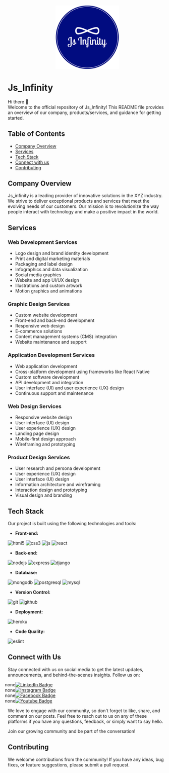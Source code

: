 <p align="center">
  <img src="JsInfinityLogo.png" alt="Company Logo" width="200">
</p>

# Js_Infinity

Hi there 👋 
<br>
Welcome to the official repository of Js_Infinity! This README file provides an overview of our company, products/services, and guidance for getting started.

## Table of Contents
- [Company Overview](#company-overview)
- [Services](#services)
- [Tech Stack](#tech-stack)
- [Connect with us](#connect-with-us)
- [Contributing](#contributing)

## Company Overview
Js_infinity is a leading provider of innovative solutions in the XYZ industry. We strive to deliver exceptional products and services that meet the evolving needs of our customers. Our mission is to revolutionize the way people interact with technology and make a positive impact in the world.

## Services
### Web Development Services
- Logo design and brand identity development
- Print and digital marketing materials
- Packaging and label design
- Infographics and data visualization
- Social media graphics
- Website and app UI/UX design
- Illustrations and custom artwork
- Motion graphics and animations

### Graphic Design Services
- Custom website development
- Front-end and back-end development
- Responsive web design
- E-commerce solutions
- Content management systems (CMS) integration
- Website maintenance and support

### Application Development Services
- Web application development
- Cross-platform development using frameworks like React Native
- Custom software development
- API development and integration
- User interface (UI) and user experience (UX) design
- Continuous support and maintenance

### Web Design Services
- Responsive website design
- User interface (UI) design
- User experience (UX) design
- Landing page design
- Mobile-first design approach
- Wireframing and prototyping

### Product Design Services
- User research and persona development
- User experience (UX) design
- User interface (UI) design
- Information architecture and wireframing
- Interaction design and prototyping
- Visual design and branding

## Tech Stack

Our project is built using the following technologies and tools:

- **Front-end:** 
 <p align="left">
<img src="https://cdn.jsdelivr.net/gh/devicons/devicon/icons/html5/html5-original.svg" alt="html5" width="45" height="45"/>
<img src="https://cdn.jsdelivr.net/gh/devicons/devicon/icons/css3/css3-original.svg" alt="css3" width="45" height="45"/>
<img src="https://cdn.jsdelivr.net/gh/devicons/devicon/icons/javascript/javascript-original.svg" alt="js" width="45" height="45"/>
  <img src="https://cdn.jsdelivr.net/gh/devicons/devicon/icons/react/react-original.svg" alt="react" width="45" height="45"/>
</p>

- **Back-end:** 
 <p align="left">
<img src="https://cdn.jsdelivr.net/gh/devicons/devicon/icons/nodejs/nodejs-original.svg" alt="nodejs" width="45" height="45"/>
<img src="https://cdn.jsdelivr.net/gh/devicons/devicon/icons/express/express-original.svg" alt="express" width="45" height="45"/>
<img src="https://cdn.jsdelivr.net/gh/devicons/devicon/icons/django/django-plain.svg" alt="django" width="45" height="45"/>
</p>

- **Database:** 
<p align="left">
  <img src="https://cdn.jsdelivr.net/gh/devicons/devicon/icons/mongodb/mongodb-original.svg" alt="mongodb" width="45" height="45"/>
  <img src="https://cdn.jsdelivr.net/gh/devicons/devicon/icons/postgresql/postgresql-original.svg" alt="postgresql" width="45" height="45"/>
  <img src="https://cdn.jsdelivr.net/gh/devicons/devicon/icons/mysql/mysql-original.svg" alt="mysql" width="45" height="45"/>
</p>

- **Version Control:** 
 <p align="left">
  <img src="https://cdn.jsdelivr.net/gh/devicons/devicon/icons/git/git-original.svg" alt="git" width="45" height="45"/>
  <img src="https://cdn.jsdelivr.net/gh/devicons/devicon/icons/github/github-original.svg" alt="github" width="45" height="45"/>
</p>

- **Deployment:** 
 <p align="left">
<img src="https://cdn.jsdelivr.net/gh/devicons/devicon/icons/heroku/heroku-original.svg" alt="heroku" width="45" height="45"/>
</p>

- **Code Quality:** 
   <p align="left">
<img src="https://cdn.jsdelivr.net/gh/devicons/devicon/icons/eslint/eslint-original.svg" alt="eslint" width="45" height="45"/>
</p>



## Connect with Us

Stay connected with us on social media to get the latest updates, announcements, and behind-the-scenes insights. Follow us on:

<ul style="list-style-type: 'none";>
  <li>
    <a href="[your-linkedin-URL](https://www.linkedin.com/company/js-infinity/)">
    <img src="https://img.shields.io/badge/LinkedIn-blue?style=for-the-badge&logo=linkedin&logoColor=white" alt="LinkedIn Badge"/>
  </a>
  </li>
  <li>
    <a href="https://www.instagram.com/infinity__js/?igshid=MzNlNGNkZWQ4Mg%3D%3D">
    <img src="https://img.shields.io/badge/Instagram-orange?style=for-the-badge&logo=instagram&logoColor=white" alt="Instagram Badge"/>
  </a>
  </li>
  <li>
    <a href="https://www.facebook.com/people/Js_Infinity/100093136171295/?mibextid=ZbWKwL">
    <img src="https://img.shields.io/badge/Facebook-deepblue?style=for-the-badge&logo=facebook&logoColor=white" alt="Facebook Badge"/>
  </a>
  </li>
  <li>
    <a href="https://www.youtube.com/@infinty_js">
    <img src="https://img.shields.io/badge/Youtube-red?style=for-the-badge&logo=youtube&logoColor=white" alt="Youtube Badge"/>
  </a>
  </li>
</ul>

We love to engage with our community, so don't forget to like, share, and comment on our posts. Feel free to reach out to us on any of these platforms if you have any questions, feedback, or simply want to say hello.

Join our growing community and be part of the conversation!



## Contributing
We welcome contributions from the community! If you have any ideas, bug fixes, or feature suggestions, please submit a pull request.

